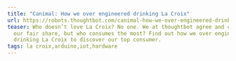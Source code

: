 ```yaml
---
title: "Canimal: How we over engineered drinking La Croix"
url: https://robots.thoughtbot.com/canimal-how-we-over-engineered-drinking-la-croix
teaser: Who doesn’t love La Croix? No one. We at thoughtbot agree and consume
  our fair share, but who consumes the most? Find out how we over engineered
  drinking La Croix to discover our top consumer.
tags: la croix,arduino,iot,hardware
---
```

